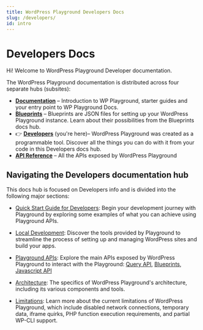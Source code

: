 ```yaml
---
title: WordPress Playground Developers Docs
slug: /developers/
id: intro
---
```


# Developers Docs

Hi! Welcome to WordPress Playground Developer documentation.

<p class="docs-hubs">The WordPress Playground documentation is distributed across four separate hubs (subsites):</p>

-   [**Documentation**](/wordpress-playground/) – Introduction to WP Playground, starter guides and your entry point to WP Playground Docs.
-   [**Blueprints**](/wordpress-playground/blueprints) – Blueprints are JSON files for setting up your WordPress Playground instance. Learn about their possibilities from the Blueprints docs hub.
-   👉 [**Developers**](/wordpress-playground/developers) (you're here)– WordPress Playground was created as a programmable tool. Discover all the things you can do with it from your code in this Developers docs hub.
-   [**API Reference**](/wordpress-playground/api) – All the APIs exposed by WordPress Playground

## Navigating the Developers documentation hub

This docs hub is focused on Developers info and is divided into the following major sections:

-   [Quick Start Guide for Developers](./03-build-an-app/01-index.md): Begin your development journey with Playground by exploring some examples of what you can achieve using Playground APIs.

-   [Local Development](./05-local-development/intro.md): Discover the tools provided by Playground to streamline the process of setting up and managing WordPress sites and build your apps.

-   [Playground APIs](./apis): Explore the main APIs exposed by WordPress Playground to interact with the Playground: [Query API](./apis/query-api/), [Blueprints](../blueprints/), [Javascript API](./apis/javascript-api/)

-   [Architecture](./23-architecture/01-index.md): The specifics of WordPress Playground's architecture, including its various components and tools.

-   [Limitations](/developers/limitations/): Learn more about the current limitations of WordPress Playground, which include disabled network connections, temporary data, iframe quirks, PHP function execution requirements, and partial WP-CLI support.
